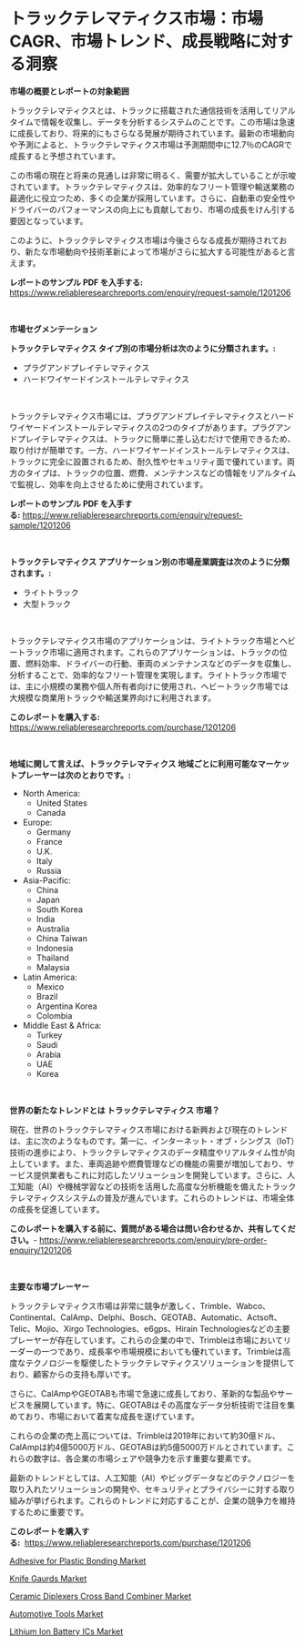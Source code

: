 <p><h1>トラックテレマティクス市場：市場CAGR、市場トレンド、成長戦略に対する洞察</h1></p><p><strong>市場の概要とレポートの対象範囲</strong></p>
<p><p>トラックテレマティクスとは、トラックに搭載された通信技術を活用してリアルタイムで情報を収集し、データを分析するシステムのことです。この市場は急速に成長しており、将来的にもさらなる発展が期待されています。最新の市場動向や予測によると、トラックテレマティクス市場は予測期間中に12.7％のCAGRで成長すると予想されています。</p><p>この市場の現在と将来の見通しは非常に明るく、需要が拡大していることが示唆されています。トラックテレマティクスは、効率的なフリート管理や輸送業務の最適化に役立つため、多くの企業が採用しています。さらに、自動車の安全性やドライバーのパフォーマンスの向上にも貢献しており、市場の成長をけん引する要因となっています。</p><p>このように、トラックテレマティクス市場は今後さらなる成長が期待されており、新たな市場動向や技術革新によって市場がさらに拡大する可能性があると言えます。</p></p>
<p><strong>レポートのサンプル PDF を入手する:</strong> <a href="https://www.reliableresearchreports.com/enquiry/request-sample/1201206">https://www.reliableresearchreports.com/enquiry/request-sample/1201206</a></p>
<p>&nbsp;</p>
<p><strong>市場セグメンテーション</strong></p>
<p><strong>トラックテレマティクス タイプ別の市場分析は次のように分類されます。:</strong></p>
<p><ul><li>プラグアンドプレイテレマティクス</li><li>ハードワイヤードインストールテレマティクス</li></ul></p>
<p>&nbsp;</p>
<p><p>トラックテレマティクス市場には、プラグアンドプレイテレマティクスとハードワイヤードインストールテレマティクスの2つのタイプがあります。プラグアンドプレイテレマティクスは、トラックに簡単に差し込むだけで使用できるため、取り付けが簡単です。一方、ハードワイヤードインストールテレマティクスは、トラックに完全に設置されるため、耐久性やセキュリティ面で優れています。両方のタイプは、トラックの位置、燃費、メンテナンスなどの情報をリアルタイムで監視し、効率を向上させるために使用されています。</p></p>
<p><strong>レポートのサンプル PDF を入手する:</strong>&nbsp;<a href="https://www.reliableresearchreports.com/enquiry/request-sample/1201206">https://www.reliableresearchreports.com/enquiry/request-sample/1201206</a></p>
<p>&nbsp;</p>
<p><strong> トラックテレマティクス アプリケーション別の市場産業調査は次のように分類されます。:</strong></p>
<p><ul><li>ライトトラック</li><li>大型トラック</li></ul></p>
<p>&nbsp;</p>
<p><p>トラックテレマティクス市場のアプリケーションは、ライトトラック市場とヘビートラック市場に適用されます。これらのアプリケーションは、トラックの位置、燃料効率、ドライバーの行動、車両のメンテナンスなどのデータを収集し、分析することで、効率的なフリート管理を実現します。ライトトラック市場では、主に小規模の業務や個人所有者向けに使用され、ヘビートラック市場では大規模な商業用トラックや輸送業界向けに利用されます。</p></p>
<p><strong>このレポートを購入する:</strong>&nbsp; <a href="https://www.reliableresearchreports.com/purchase/1201206">https://www.reliableresearchreports.com/purchase/1201206</a></p>
<p>&nbsp;</p>
<p><strong>地域に関して言えば、トラックテレマティクス 地域ごとに利用可能なマーケットプレーヤーは次のとおりです。:</strong></p>
<p><ul>
    <li>
        North America:
        <ul>
            <li>United States</li>
            <li>Canada</li>
        </ul>
    </li>
    <li>
        Europe:
        <ul>
            <li>Germany</li>
            <li>France</li>
            <li>U.K.</li>
            <li>Italy</li>
            <li>Russia</li>
        </ul>
    </li>
    <li>
        Asia-Pacific:
        <ul>
            <li>China</li>
            <li>Japan</li>
            <li>South Korea</li>
            <li>India</li>
            <li>Australia</li>
            <li>China Taiwan</li>
            <li>Indonesia</li>
            <li>Thailand</li>
            <li>Malaysia</li>
        </ul>
    </li>
    <li>
        Latin America:
        <ul>
            <li>Mexico</li>
            <li>Brazil</li>
            <li>Argentina Korea</li>
            <li>Colombia</li>
        </ul>
    </li>
    <li>
        Middle East & Africa:
        <ul>
            <li>Turkey</li>
            <li>Saudi</li>
            <li>Arabia</li>
            <li>UAE</li>
            <li>Korea</li>
        </ul>
    </li>
    </ul></p>
<p>&nbsp;</p>
<p><strong>世界の新たなトレンドとは トラックテレマティクス 市場？</strong></p>
<p><p>現在、世界のトラックテレマティクス市場における新興および現在のトレンドは、主に次のようなものです。第一に、インターネット・オブ・シングス（IoT）技術の進歩により、トラックテレマティクスのデータ精度やリアルタイム性が向上しています。また、車両追跡や燃費管理などの機能の需要が増加しており、サービス提供業者もこれに対応したソリューションを開発しています。さらに、人工知能（AI）や機械学習などの技術を活用した高度な分析機能を備えたトラックテレマティクスシステムの普及が進んでいます。これらのトレンドは、市場全体の成長を促進しています。</p></p>
<p><strong>このレポートを購入する前に、質問がある場合は問い合わせるか、共有してください。</strong>- <a href="https://www.reliableresearchreports.com/enquiry/pre-order-enquiry/1201206">https://www.reliableresearchreports.com/enquiry/pre-order-enquiry/1201206</a></p>
<p>&nbsp;</p>
<p><strong>主要な市場プレーヤー</strong></p>
<p><p>トラックテレマティクス市場は非常に競争が激しく、Trimble、Wabco、Continental、CalAmp、Delphi、Bosch、GEOTAB、Automatic、Actsoft、Telic、Mojio、Xirgo Technologies、e6gps、Hirain Technologiesなどの主要プレーヤーが存在しています。これらの企業の中で、Trimbleは市場においてリーダーの一つであり、成長率や市場規模においても優れています。Trimbleは高度なテクノロジーを駆使したトラックテレマティクスソリューションを提供しており、顧客からの支持も厚いです。</p><p>さらに、CalAmpやGEOTABも市場で急速に成長しており、革新的な製品やサービスを展開しています。特に、GEOTABはその高度なデータ分析技術で注目を集めており、市場において着実な成長を遂げています。</p><p>これらの企業の売上高については、Trimbleは2019年において約30億ドル、CalAmpは約4億5000万ドル、GEOTABは約5億5000万ドルとされています。これらの数字は、各企業の市場シェアや競争力を示す重要な要素です。</p><p>最新のトレンドとしては、人工知能（AI）やビッグデータなどのテクノロジーを取り入れたソリューションの開発や、セキュリティとプライバシーに対する取り組みが挙げられます。これらのトレンドに対応することが、企業の競争力を維持するために重要です。</p></p>
<p><strong>このレポートを購入する:</strong>&nbsp;&nbsp;<a href="https://www.reliableresearchreports.com/purchase/1201206">https://www.reliableresearchreports.com/purchase/1201206</a></p>
<p><p><a href="https://github.com/dringals/Market-Research-Report-List-3/blob/main/adhesive-for-plastic-bonding-market.md">Adhesive for Plastic Bonding Market</a></p><p><a href="https://issuu.com/reportprime-2/docs/knife-gaurds-market-size-2030.pptx">Knife Gaurds Market</a></p><p><a href="https://bubble-tree-ea4.notion.site/Ceramic-Diplexers-Cross-Band-Combiner-Market-Research-Report-Provides-thorough-Industry-Overview-wh-3cae1cad2b644703b689f48e003f4051">Ceramic Diplexers Cross Band Combiner Market</a></p><p><a href="https://issuu.com/reportprime-2/docs/automotive-tools-market-size-2030.pptx">Automotive Tools Market</a></p><p><a href="https://thundering-castanet-c65.notion.site/Lithium-Ion-Battery-ICs-Market-Provides-a-Comprehensive-Analysis-Including-a-Macro-Overview-of-the-M-20929f9a40b94ebc840bd806edd9c55a">Lithium Ion Battery ICs Market</a></p></p>